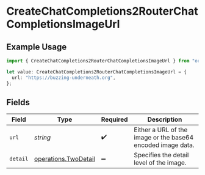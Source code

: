 # CreateChatCompletions2RouterChatCompletionsImageUrl

## Example Usage

```typescript
import { CreateChatCompletions2RouterChatCompletionsImageUrl } from "orq-poc-typescript/models/operations";

let value: CreateChatCompletions2RouterChatCompletionsImageUrl = {
  url: "https://buzzing-underneath.org",
};
```

## Fields

| Field                                                        | Type                                                         | Required                                                     | Description                                                  |
| ------------------------------------------------------------ | ------------------------------------------------------------ | ------------------------------------------------------------ | ------------------------------------------------------------ |
| `url`                                                        | *string*                                                     | :heavy_check_mark:                                           | Either a URL of the image or the base64 encoded image data.  |
| `detail`                                                     | [operations.TwoDetail](../../models/operations/twodetail.md) | :heavy_minus_sign:                                           | Specifies the detail level of the image.                     |